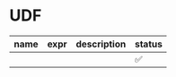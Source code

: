 # UDF

| name | expr | description | status |
|------|------|-------------|--------|
|      |      |             | ✅      |
